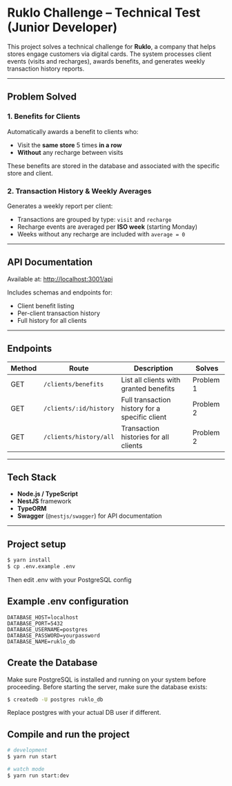 # Ruklo Challenge – Technical Test (Junior Developer)

This project solves a technical challenge for **Ruklo**, a company that helps stores engage customers via digital cards. The system processes client events (visits and recharges), awards benefits, and generates weekly transaction history reports.

---

## Problem Solved

### 1. **Benefits for Clients**
Automatically awards a benefit to clients who:
- Visit the **same store** 5 times **in a row**
- **Without** any recharge between visits

These benefits are stored in the database and associated with the specific store and client.

### 2. **Transaction History & Weekly Averages**
Generates a weekly report per client:
- Transactions are grouped by type: `visit` and `recharge`
- Recharge events are averaged per **ISO week** (starting Monday)
- Weeks without any recharge are included with `average = 0`

---

## API Documentation

Available at: [http://localhost:3001/api](http://localhost:3001/api)

Includes schemas and endpoints for:
- Client benefit listing
- Per-client transaction history
- Full history for all clients

---

## Endpoints

| Method | Route                          | Description                                      | Solves    |
|--------|--------------------------------|--------------------------------------------------|-----------|
| GET    | `/clients/benefits`            | List all clients with granted benefits           | Problem 1 |
| GET    | `/clients/:id/history`         | Full transaction history for a specific client   | Problem 2 |
| GET    | `/clients/history/all`         | Transaction histories for all clients            | Problem 2 |

---

## Tech Stack

- **Node.js / TypeScript**
- **NestJS** framework
- **TypeORM**
- **Swagger** (`@nestjs/swagger`) for API documentation

---

## Project setup

```bash
$ yarn install
$ cp .env.example .env
```
Then edit .env with your PostgreSQL config


## Example .env configuration
```env
DATABASE_HOST=localhost
DATABASE_PORT=5432
DATABASE_USERNAME=postgres
DATABASE_PASSWORD=yourpassword
DATABASE_NAME=ruklo_db
```


## Create the Database
Make sure PostgreSQL is installed and running on your system before proceeding.
Before starting the server, make sure the database exists:

```bash
$ createdb -U postgres ruklo_db
```
Replace postgres with your actual DB user if different.



## Compile and run the project

```bash
# development
$ yarn run start

# watch mode
$ yarn run start:dev

```